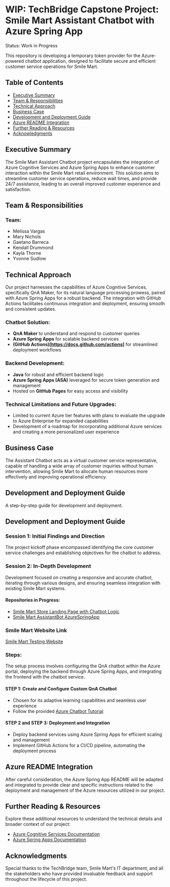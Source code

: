 # WIP: TechBridge Capstone Project: Smile Mart Assistant Chatbot with Azure Spring App

Status: Work in Progress

This repository is developing a temporary token provider for the Azure-powered chatbot application, designed to facilitate secure and efficient customer service operations for Smile Mart.

## Table of Contents
- [Executive Summary](#executive-summary)
- [Team & Responsibilities](#team--responsibilities)
- [Technical Approach](#technical-approach)
- [Business Case](#business-case)
- [Development and Deployment Guide](#development-and-deployment-guide)
- [Azure README Integration](#azure-readme-integration)
- [Further Reading & Resources](#further-reading--resources)
- [Acknowledgments](#acknowledgments)


## Executive Summary
The Smile Mart Assistant Chatbot project encapsulates the integration of Azure Cognitive Services and Azure Spring Apps to enhance customer interaction within the Smile Mart retail environment. This solution aims to streamline customer service operations, reduce wait times, and provide 24/7 assistance, leading to an overall improved customer experience and satisfaction.

## Team & Responsibilities

### Team:
- Melissa Vargas
- Mary Nichols
- Gaetano Barreca
- Kendall Drummond
- Kayla Thorne
- Yvonne Sudlow

## Technical Approach
Our project harnesses the capabilities of Azure Cognitive Services, specifically QnA Maker, for its natural language processing prowess, paired with Azure Spring Apps for a robust backend. The integration with GitHub Actions facilitates continuous integration and deployment, ensuring smooth and consistent updates.

### Chatbot Solution:
- **QnA Maker** to understand and respond to customer queries
- **Azure Spring Apps** for scalable backend services
- **(GitHub Actions)[https://docs.github.com/actions]** for streamlined deployment workflows

### Backend Development:
- **Java** for robust and efficient backend logic
- **Azure Spring Apps (ASA)** leveraged for secure token generation and management
- Hosted on **GitHub Pages** for easy access and visibility

### Technical Limitations and Future Upgrades:
- Limited to current Azure tier features with plans to evaluate the upgrade to Azure Enterprise for expanded capabilities
- Development of a roadmap for incorporating additional Azure services and creating a more personalized user experience

## Business Case
The Assistant Chatbot acts as a virtual customer service representative, capable of handling a wide array of customer inquiries without human intervention, allowing Smile Mart to allocate human resources more effectively and improving operational efficiency.

## Development and Deployment Guide
A step-by-step guide for development and deployment.


## Development and Deployment Guide

### Session 1: Initial Findings and Direction
The project kickoff phase encompassed identifying the core customer service challenges and establishing objectives for the chatbot to address.

### Session 2: In-Depth Development
Development focused on creating a responsive and accurate chatbot, iterating through various designs, and ensuring seamless integration with existing Smile Mart systems.

#### Repositories in Progress:
- [Smile Mart Store Landing Page with Chatbot Logic](https://github.com/gaebar/SmileMart-Store-Landing-Page)
- [Smile Mart AssistantBot AzureSpringApp](https://github.com/gaebar/SmileMart-AssistantBot-AzureSpringApp)

### Smile Mart Website Link
[Smile Mart Testing Website](https://gaebar.github.io/SmileMart-Store-Landing-Page/src/)

### Steps:
The setup process involves configuring the QnA chatbot within the Azure portal, deploying the backend through Azure Spring Apps, and integrating the frontend with the chatbot service.

#### STEP 1: Create and Configure Custom QnA Chatbot

- Chosen for its adaptive learning capabilities and seamless user experience
- Follow the provided [Azure Chatbot Tutorial](https://docs.microsoft.com/azure/cognitive-services/qnamaker/tutorials/create-publish-query-in-portal)

#### STEP 2 and STEP 3: Deployment and Integration

- Deploy backend services using Azure Spring Apps for efficient scaling and management
- Implement GitHub Actions for a CI/CD pipeline, automating the deployment process

## Azure README Integration
After careful consideration, the Azure Spring App README will be adapted and integrated to provide clear and specific instructions related to the deployment and management of the Azure resources utilized in our project.

## Further Reading & Resources
Explore these additional resources to understand the technical details and broader context of our project:

- [Azure Cognitive Services Documentation](https://docs.microsoft.com/azure/cognitive-services/)
- [Azure Spring Apps Documentation](https://docs.microsoft.com/azure/spring-apps/)

## Acknowledgments
Special thanks to the TechBridge team, Smile Mart's IT department, and all the stakeholders who have provided invaluable feedback and support throughout the lifecycle of this project.

